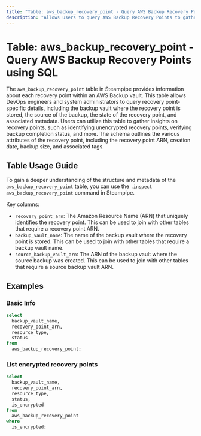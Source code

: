 ```yaml
---
title: "Table: aws_backup_recovery_point - Query AWS Backup Recovery Points using SQL"
description: "Allows users to query AWS Backup Recovery Points to gather comprehensive information about each recovery point within an AWS Backup vault."
---
```


# Table: aws_backup_recovery_point - Query AWS Backup Recovery Points using SQL

The `aws_backup_recovery_point` table in Steampipe provides information about each recovery point within an AWS Backup vault. This table allows DevOps engineers and system administrators to query recovery point-specific details, including the backup vault where the recovery point is stored, the source of the backup, the state of the recovery point, and associated metadata. Users can utilize this table to gather insights on recovery points, such as identifying unencrypted recovery points, verifying backup completion status, and more. The schema outlines the various attributes of the recovery point, including the recovery point ARN, creation date, backup size, and associated tags.

## Table Usage Guide

To gain a deeper understanding of the structure and metadata of the `aws_backup_recovery_point` table, you can use the `.inspect aws_backup_recovery_point` command in Steampipe.

Key columns:

- `recovery_point_arn`: The Amazon Resource Name (ARN) that uniquely identifies the recovery point. This can be used to join with other tables that require a recovery point ARN.
- `backup_vault_name`: The name of the backup vault where the recovery point is stored. This can be used to join with other tables that require a backup vault name.
- `source_backup_vault_arn`: The ARN of the backup vault where the source backup was created. This can be used to join with other tables that require a source backup vault ARN.

## Examples

### Basic Info

```sql
select
  backup_vault_name,
  recovery_point_arn,
  resource_type,
  status
from
  aws_backup_recovery_point;
```

### List encrypted recovery points

```sql
select
  backup_vault_name,
  recovery_point_arn,
  resource_type,
  status,
  is_encrypted
from
  aws_backup_recovery_point
where
  is_encrypted;
```
